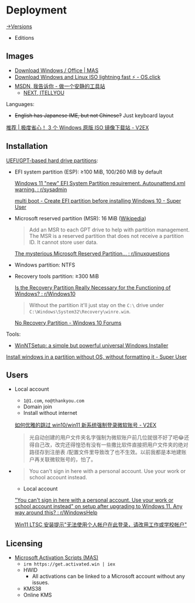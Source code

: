# Deployment
[→Versions](Versions.md)
- Editions

## Images
- [Download Windows / Office | MAS](https://massgrave.dev/genuine-installation-media)
- [Download Windows and Linux ISO lightning fast ⚡ - OS.click](https://os.click/en)
- [MSDN, 我告诉你 - 做一个安静的工具站](https://msdn.itellyou.cn/)
  - [NEXT, ITELLYOU](https://next.itellyou.cn/Original/)

Languages:
- ~~English has Japanese IME, but not Chinese?~~ Just keyboard layout

[推荐 | 极度省心！ 3 个 Windows 原版 ISO 镜像下载站 - V2EX](https://www.v2ex.com/t/885177)

## Installation
[UEFI/GPT-based hard drive partitions](https://learn.microsoft.com/en-us/windows-hardware/manufacture/desktop/configure-uefigpt-based-hard-drive-partitions?view=windows-11):
- EFI system partition (ESP): ≥100 MiB, 100/260 MiB by default

  [Windows 11 "new" EFI System Partition requirement. Autounattend.xml warning. : r/sysadmin](https://www.reddit.com/r/sysadmin/comments/13yeh3d/windows_11_new_efi_system_partition_requirement/)

  [multi boot - Create EFI partition before installing Windows 10 - Super User](https://superuser.com/questions/1308324/create-efi-partition-before-installing-windows-10/1308330#1308330)

- Microsoft reserved partition (MSR): 16 MiB ([Wikipedia](https://en.wikipedia.org/wiki/Microsoft_Reserved_Partition))

  > Add an MSR to each GPT drive to help with partition management. The MSR is a reserved partition that does not receive a partition ID. It cannot store user data.

  [The mysterious Microsoft Reserved Partition... : r/linuxquestions](https://www.reddit.com/r/linuxquestions/comments/11e8e85/the_mysterious_microsoft_reserved_partition/)

- Windows partition: NTFS

- Recovery tools partition: ≥300 MiB

  [Is the Recovery Partition Really Necessary for the Functioning of Windows? : r/Windows10](https://www.reddit.com/r/Windows10/comments/gbqwnf/is_the_recovery_partition_really_necessary_for/)
  > Without the partition it'll just stay on the `C:\` drive under `C:\Windows\System32\Recovery\winre.wim`.

  [No Recovery Partition - Windows 10 Forums](https://www.tenforums.com/performance-maintenance/210348-no-recovery-partition.html)

Tools:
- [WinNTSetup: a simple but powerful universal Windows Installer](https://msfn.org/board/topic/149612-winntsetup-v541/)

[Install windows in a partition without OS, without formatting it - Super User](https://superuser.com/questions/910080/install-windows-in-a-partition-without-os-without-formatting-it)

## Users
- Local account
  - `1@1.com`, `no@thankyou.com`
  - Domain join
  - Install without internet

  [如何优雅的跳过 win10/win11 新系统强制登录微软账号 - V2EX](https://www.v2ex.com/t/940889)
  > 光自动创建的用户文件夹名字强制为微软账户前几位就很不好了吧😂还得自己改，改完还得惶恐有没有一些撒比软件直接把用户文件夹的绝对路径存到注册表 /配置文件里导致改了也不生效。以前我都是本地建账户再关联微软账号的，怕了。

- > You can't sign in here with a personal account. Use your work or school account instead.
  - Local account

  ["You can't sign in here with a personal account. Use your work or school account instead" on setup after upgrading to Windows 11. Any way around this? : r/WindowsHelp](https://www.reddit.com/r/WindowsHelp/comments/104rjr7/you_cant_sign_in_here_with_a_personal_account_use/)

  [Win11 LTSC 安装提示"无法使用个人帐户在此登录，请改用工作或学校帐户"](https://techzhi.com/143.htm)

## Licensing
- [Microsoft Activation Scripts (MAS)](https://massgrave.dev/)
  - `irm https://get.activated.win | iex`
  - HWID
    - All activations can be linked to a Microsoft account without any issues.
  - KMS38
  - Online KMS
